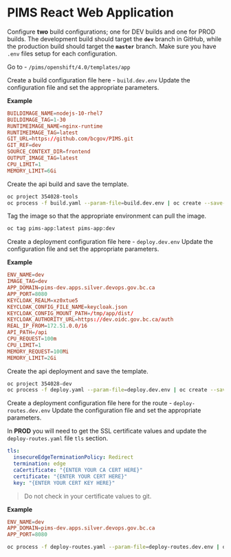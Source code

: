 # PIMS React Web Application

Configure **two** build configurations; one for DEV builds and one for PROD builds. The development build should target the **`dev`** branch in GitHub, while the production build should target the **`master`** branch. Make sure you have `.env` files setup for each configuration.

Go to - `/pims/openshift/4.0/templates/app`

Create a build configuration file here - `build.dev.env`
Update the configuration file and set the appropriate parameters.

**Example**

```conf
BUILDIMAGE_NAME=nodejs-10-rhel7
BUILDIMAGE_TAG=1-30
RUNTIMEIMAGE_NAME=nginx-runtime
RUNTIMEIMAGE_TAG=latest
GIT_URL=https://github.com/bcgov/PIMS.git
GIT_REF=dev
SOURCE_CONTEXT_DIR=frontend
OUTPUT_IMAGE_TAG=latest
CPU_LIMIT=1
MEMORY_LIMIT=6Gi
```

Create the api build and save the template.

```bash
oc project 354028-tools
oc process -f build.yaml --param-file=build.dev.env | oc create --save-config=true -f -
```

Tag the image so that the appropriate environment can pull the image.

```bash
oc tag pims-app:latest pims-app:dev
```

Create a deployment configuration file here - `deploy.dev.env`
Update the configuration file and set the appropriate parameters.

**Example**

```conf
ENV_NAME=dev
IMAGE_TAG=dev
APP_DOMAIN=pims-dev.apps.silver.devops.gov.bc.ca
APP_PORT=8080
KEYCLOAK_REALM=xz0xtue5
KEYCLOAK_CONFIG_FILE_NAME=keycloak.json
KEYCLOAK_CONFIG_MOUNT_PATH=/tmp/app/dist/
KEYCLOAK_AUTHORITY_URL=https://dev.oidc.gov.bc.ca/auth
REAL_IP_FROM=172.51.0.0/16
API_PATH=/api
CPU_REQUEST=100m
CPU_LIMIT=1
MEMORY_REQUEST=100Mi
MEMORY_LIMIT=2Gi
```

Create the api deployment and save the template.

```bash
oc project 354028-dev
oc process -f deploy.yaml --param-file=deploy.dev.env | oc create --save-config=true -f -
```

Create a deployment configuration file here for the route - `deploy-routes.dev.env`
Update the configuration file and set the appropriate parameters.

In **PROD** you will need to get the SSL certificate values and update the `deploy-routes.yaml` file `tls` section.

```yaml
tls:
  insecureEdgeTerminationPolicy: Redirect
  termination: edge
  caCertificate: "{ENTER YOUR CA CERT HERE}"
  certificate: "{ENTER YOUR CERT HERE}"
  key: "{ENTER YOUR CERT KEY HERE}"
```

> Do not check in your certificate values to git.

**Example**

```conf
ENV_NAME=dev
APP_DOMAIN=pims-dev.apps.silver.devops.gov.bc.ca
APP_PORT=8080
```

```bash
oc process -f deploy-routes.yaml --param-file=deploy-routes.dev.env | oc create --save-config=true -f -
```
